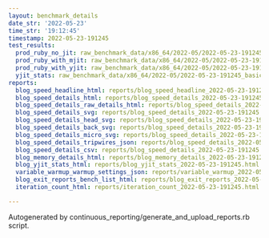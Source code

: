 ```yaml
---
layout: benchmark_details
date_str: '2022-05-23'
time_str: '19:12:45'
timestamp: 2022-05-23-191245
test_results:
  prod_ruby_no_jit: raw_benchmark_data/x86_64/2022-05/2022-05-23-191245_basic_benchmark_prod_ruby_no_jit.json
  prod_ruby_with_mjit: raw_benchmark_data/x86_64/2022-05/2022-05-23-191245_basic_benchmark_prod_ruby_with_mjit.json
  prod_ruby_with_yjit: raw_benchmark_data/x86_64/2022-05/2022-05-23-191245_basic_benchmark_prod_ruby_with_yjit.json
  yjit_stats: raw_benchmark_data/x86_64/2022-05/2022-05-23-191245_basic_benchmark_yjit_stats.json
reports:
  blog_speed_headline_html: reports/blog_speed_headline_2022-05-23-191245.html
  blog_speed_details_html: reports/blog_speed_details_2022-05-23-191245.html
  blog_speed_details_raw_details_html: reports/blog_speed_details_2022-05-23-191245.raw_details.html
  blog_speed_details_svg: reports/blog_speed_details_2022-05-23-191245.svg
  blog_speed_details_head_svg: reports/blog_speed_details_2022-05-23-191245.head.svg
  blog_speed_details_back_svg: reports/blog_speed_details_2022-05-23-191245.back.svg
  blog_speed_details_micro_svg: reports/blog_speed_details_2022-05-23-191245.micro.svg
  blog_speed_details_tripwires_json: reports/blog_speed_details_2022-05-23-191245.tripwires.json
  blog_speed_details_csv: reports/blog_speed_details_2022-05-23-191245.csv
  blog_memory_details_html: reports/blog_memory_details_2022-05-23-191245.html
  blog_yjit_stats_html: reports/blog_yjit_stats_2022-05-23-191245.html
  variable_warmup_warmup_settings_json: reports/variable_warmup_2022-05-23-191245.warmup_settings.json
  blog_exit_reports_bench_list_html: reports/blog_exit_reports_2022-05-23-191245.bench_list.html
  iteration_count_html: reports/iteration_count_2022-05-23-191245.html

---
```

Autogenerated by continuous_reporting/generate_and_upload_reports.rb script.
